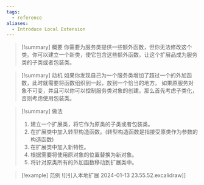 ```yaml
---
tags:
  - reference
aliases:
  - Introduce Local Extension
---
```

> [!summary] 概要
> 你需要为服务类提供一些额外函数，但你无法修改这个类。你可以建立一个新类，使它包含这些额外函数。让这个扩展品成为服务类的子类或者包装类。

> [!summary] 动机
> 如果你发现自己为一个服务类增加了超过一个的外加函数，此时就需要将函数组织到一起，放到一个恰当的地方。
> 如果原服务对象不可变，并且可以你可以控制服务类对象的创建。那么首先考虑子类化，否则考虑使用包装类。

> [!summary] 做法
> 1. 建立一个扩展类，将它作为原类的子类或者包装类。
> 2. 在扩展类中加入转型构造函数。(转型构造函数是指接受原类作为参数的构造函数)
> 3. 在扩展类中加入新特性。
> 4. 根据需要将使用原对象的位置替换为新对象。
> 5. 将针对原类所有的外加函数移动到扩展类中。

> [!example] 范例
> ![[引入本地扩展 2024-01-13 23.55.52.excalidraw]]
